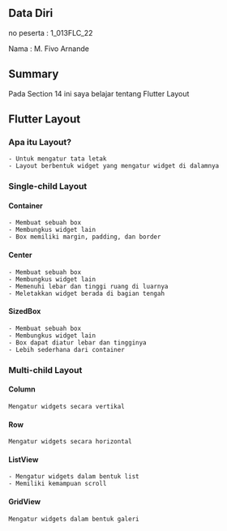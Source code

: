 ## Data Diri

no peserta : 1_013FLC_22

Nama : M. Fivo Arnande

## Summary
Pada Section 14 ini saya belajar tentang Flutter Layout

## Flutter Layout
### Apa itu Layout?
    - Untuk mengatur tata letak
    - Layout berbentuk widget yang mengatur widget di dalamnya
### Single-child Layout
#### Container 
    - Membuat sebuah box
    - Membungkus widget lain
    - Box memiliki margin, padding, dan border
#### Center
    - Membuat sebuah box
    - Membungkus widget lain
    - Memenuhi lebar dan tinggi ruang di luarnya
    - Meletakkan widget berada di bagian tengah
#### SizedBox
    - Membuat sebuah box
    - Membungkus widget lain
    - Box dapat diatur lebar dan tingginya
    - Lebih sederhana dari container
### Multi-child Layout
#### Column
    Mengatur widgets secara vertikal
#### Row
    Mengatur widgets secara horizontal
#### ListView
    - Mengatur widgets dalam bentuk list
    - Memiliki kemampuan scroll
#### GridView
    Mengatur widgets dalam bentuk galeri